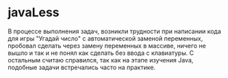 # javaLess
В процессе выполнения задач, возникли трудности при написании кода для игры "Угадай число" с автоматической заменой переменных, пробовал сделать через замену переменных в массиве, ничего не вышло и так и не понял как сделать без ввода с клавиатуры.
С остальным считаю справился, так как на этапе изучения Java, подобные задачи встречались часто на практике.
